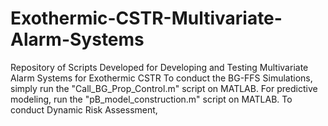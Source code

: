 # Exothermic-CSTR-Multivariate-Alarm-Systems
Repository of Scripts Developed for Developing and Testing Multivariate Alarm Systems for Exothermic CSTR
To conduct the BG-FFS Simulations, simply run the "Call_BG_Prop_Control.m" script on MATLAB. For predictive modeling, run the "pB_model_construction.m" script on MATLAB.
To conduct Dynamic Risk Assessment, 
